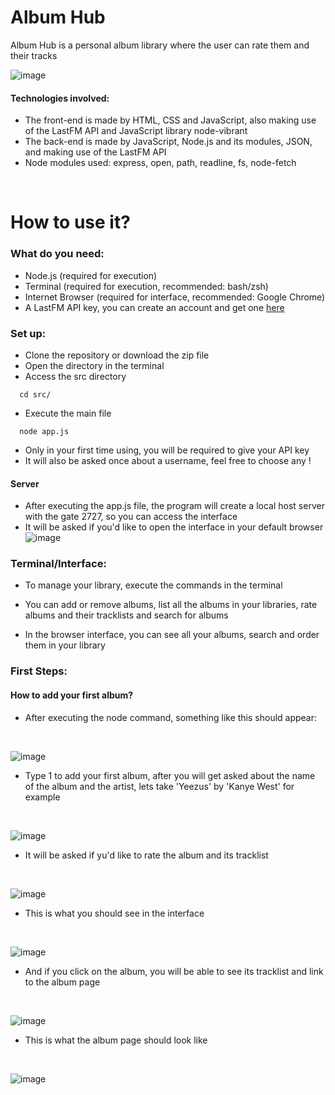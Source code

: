 # Album Hub

Album Hub is a personal album library where the user can rate them and their tracks

![image](https://github.com/user-attachments/assets/83e12475-7c84-4089-8b0b-dacdc15a8263)


#### Technologies involved:
 - The front-end is made by HTML, CSS and JavaScript, also making use of the LastFM API and JavaScript library node-vibrant
 - The back-end is made by JavaScript, Node.js and its modules, JSON, and making use of the LastFM API
 - Node modules used: express, open, path, readline, fs, node-fetch

<br>

# How to use it?

### What do you need:
  
  - Node.js (required for execution)
  - Terminal (required for execution, recommended: bash/zsh) 
  - Internet Browser (required for interface, recommended: Google Chrome)
  - A LastFM API key, you can create an account and get one [here](https://www.last.fm/api#getting-started)

### Set up:

  - Clone the repository or download the zip file
  - Open the directory in the terminal
  - Access the src directory
  ```
    cd src/
  ```
  - Execute the main file
  ```
    node app.js
  ```
  - Only in your first time using, you will be required to give your API key
  - It will also be asked once about a username, feel free to choose any !
  
  #### Server
  - After executing the app.js file, the program will create a local host server with the gate 2727, so you can access the interface
  - It will be asked if you'd like to open the interface in your default browser
  ![image](https://github.com/user-attachments/assets/6f069162-a904-4c43-92f5-8cde71eb0bd5)


### Terminal/Interface:

  - To manage your library, execute the commands in the terminal
  - You can add or remove albums, list all the albums in your libraries, rate albums and their tracklists and search for albums

  - In the browser interface, you can see all your albums, search and order them in your library

### First Steps:

  #### How to add your first album?
  - After executing the node command, something like this should appear:
  <br>

  ![image](https://github.com/user-attachments/assets/af56111f-b6c4-44c3-b410-e9e06b39d9d8)

  
  - Type 1 to add your first album, after you will get asked about the name of the album and the artist, lets take 'Yeezus' by 'Kanye West' for example
  <br>
  
  ![image](https://github.com/user-attachments/assets/d79d08c7-a475-4d70-883e-4b693ffbfea0)

  - It will be asked if yu'd like to rate the album and its tracklist
  <br>

  ![image](https://github.com/user-attachments/assets/e9eac407-123e-4f59-8f2a-6e40b149d333)

  - This is what you should see in the interface
  <br>
  
  ![image](https://github.com/user-attachments/assets/a7e56fea-cacd-4a0a-89f4-f7b28b2e9625)

  - And if you click on the album, you will be able to see its tracklist and link to the album page
  <br>

  ![image](https://github.com/user-attachments/assets/fc98a259-a60a-4057-b89b-e7927a94ea0e)

  - This is what the album page should look like
  <br>

  ![image](https://github.com/user-attachments/assets/d8d0be9f-a22a-4235-ade2-de54f4deacca)
